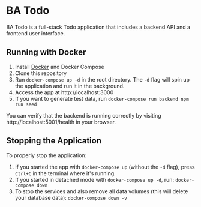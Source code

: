 # BA Todo

BA Todo is a full-stack Todo application that includes a backend API and a frontend user interface.

## Running with Docker

1. Install [Docker](https://www.docker.com/get-started) and Docker Compose
2. Clone this repository
3. Run `docker-compose up -d` in the root directory. The `-d` flag will spin up the application and run it in the background.
4. Access the app at http://localhost:3000
5. If you want to generate test data, run `docker-compose run backend npm run seed`

You can verify that the backend is running correctly by visiting http://localhost:5001/health in your browser.

## Stopping the Application

To properly stop the application:

1. If you started the app with `docker-compose up` (without the `-d` flag), press `Ctrl+C` in the terminal where it's running.
2. If you started in detached mode with `docker-compose up -d`, run: `docker-compose down`
3. To stop the services and also remove all data volumes (this will delete your database data): `docker-compose down -v`